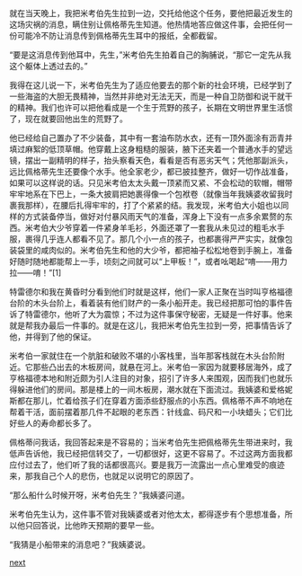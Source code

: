
就在当天晚上，我把米考伯先生拉到一边，交托给他这个任务，要他把最近发生的这场灾祸的消息，瞒住别让佩格蒂先生知道。他热情地答应做这件事，会把任何一份可能冷不防让消息传到佩格蒂先生耳中的报纸，全都截留。

“要是这消息传到他耳中，先生，”米考伯先生拍着自己的胸脯说，“那它一定先从我这个躯体上透过去的。”

我得在这儿说一下，米考伯先生为了适应他要去的那个新的社会环境，已经学到了一些海盗的大胆无畏精神，当然并非绝对无法无天，而是一种自卫防御和说干就干的精神。我们也许可以把他看成是一个生于荒野的孩子，长期在文明世界里生活惯了，现在就要回他出生的荒野了。

他已经给自己置办了不少装备，其中有一套油布防水衣，还有一顶外面涂有沥青并填过麻絮的低顶草帽。他穿戴上这身粗糙的服装，腋下还夹着一个普通水手的望远镜，摆出一副精明的样子，抬头察看天色，看看是否有恶劣天气；凭他那副派头，远比佩格蒂先生还要像个水手。他全家老少，都已披挂整齐，做好一切作战准备，如果可以这样说的话。只见米考伯太太头戴一顶紧而又紧、不会松动的软帽，帽带牢牢地系在下巴上，一条大披肩把她裹得像一个包袱卷（就像当年我姨婆收留我时裹我那样），在腰后扎得牢牢的，打了个紧紧的结。我发现，米考伯大小姐也以同样的方式装备停当，做好对付暴风雨天气的准备，浑身上下没有一点多余累赘的东西。米考伯大少爷穿着一件紧身羊毛衫，外面还罩了一套我从未见过的粗毛水手服，裹得几乎连人都看不见了。那几个小一点的孩子，也都裹得严严实实，就像包装袋里的咸肉似的。米考伯先生和他的大少爷，都把袖子松松地卷到手腕上，准备好随时随地都能帮上一手，顷刻之间就可以“上甲板！”，或者吆喝起“唷——用力拉——唷！”[1]

特雷德尔和我在黄昏时分看到他们时就是这样，他们一家人正聚在当时叫亨格福德台阶的木头台阶上，看着装有他们财产的一条小船开走。我已经把那可怕的事件告诉了特雷德尔，他听了大为震惊；不过为这件事保守秘密，无疑是一件好事。他来就是帮我办最后一件事的。就是在这儿，我把米考伯先生拉到一旁，把事情告诉了他，并得到了他的保证。

米考伯一家就住在一个肮脏和破败不堪的小客栈里，当年那客栈就在木头台阶附近。它那些凸出去的木板房间，就悬在河上。米考伯一家因为就要移居海外，成了亨格福德本地和附近颇为引人注目的对象，招引了许多人来围观，因而我们也就乐得躲进他们的房间。那是楼上的一间木板房，潮水就在下面流过。我姨婆和爱格妮斯都在那儿，忙着给孩子们在穿着方面添些舒服点的小东西。佩格蒂不声不响地在帮着干活，面前摆着那几件不起眼的老东西：针线盒、码尺和一小块蜡头；它们比好些人的寿命都长多了。

佩格蒂问我话，我回答起来是不容易的；当米考伯先生把佩格蒂先生带进来时，我低声告诉他，我已经把信转交了，一切都很好，这更不容易了。不过这两方面我都应付过去了，他们听了我的话都很高兴。要是我万一流露出一点心里难受的痕迹来，那我自己个人的悲伤，也就足以说明它的原因了。

“那么船什么时候开呀，米考伯先生？”我姨婆问道。

米考伯先生认为，这件事不管对我姨婆或者对他太太，都得逐步有个思想准备，所以他只回答说，比他昨天预期的要早一些。

“我猜是小船带来的消息吧？”我姨婆说。

[next](page712)